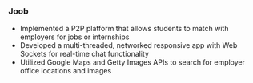 ### Joob
* Implemented a P2P platform that allows students to match with employers for jobs or internships
* Developed a multi-threaded, networked responsive app with Web Sockets for real-time chat functionality
* Utilized Google Maps and Getty Images APIs to search for employer office locations and images

